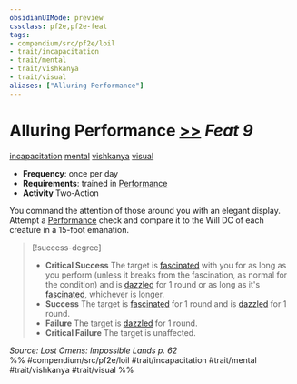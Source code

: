 ```yaml
---
obsidianUIMode: preview
cssclass: pf2e,pf2e-feat
tags:
- compendium/src/pf2e/loil
- trait/incapacitation
- trait/mental
- trait/vishkanya
- trait/visual
aliases: ["Alluring Performance"]
---
```

# Alluring Performance  [>>](/rules/core-rulebook/chapter-9-playing-the-game.md#Actions "Two-Action") *Feat 9*  
[incapacitation](/rules/traits/incapacitation.md)  [mental](/rules/traits/mental.md)  [vishkanya](/rules/traits/vishkanya-loil.md)  [visual](/rules/traits/visual.md)  

- **Frequency**: once per day
- **Requirements**: trained in [Performance](/compendium/skills.md#Performance)
- **Activity** Two-Action

You command the attention of those around you with an elegant display. Attempt a [Performance](/compendium/skills.md#Performance) check and compare it to the Will DC of each creature in a 15-foot emanation.

> [!success-degree] 
> - **Critical Success** The target is [fascinated](/rules/conditions.md#Fascinated) with you for as long as you perform (unless it breaks from the fascination, as normal for the condition) and is [dazzled](/rules/conditions.md#Dazzled) for 1 round or as long as it's [fascinated](/rules/conditions.md#Fascinated), whichever is longer.
> - **Success** The target is [fascinated](/rules/conditions.md#Fascinated) for 1 round and is [dazzled](/rules/conditions.md#Dazzled) for 1 round.
> - **Failure** The target is [dazzled](/rules/conditions.md#Dazzled) for 1 round.
> - **Critical Failure** The target is unaffected.

*Source: Lost Omens: Impossible Lands p. 62*  
%% #compendium/src/pf2e/loil #trait/incapacitation #trait/mental #trait/vishkanya #trait/visual %%